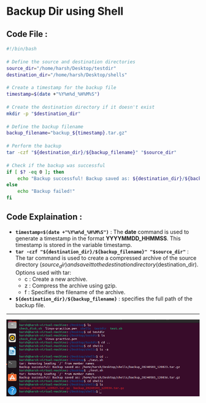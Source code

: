 # Backup Dir using Shell

## Code File :
```sh
#!/bin/bash

# Define the source and destination directories
source_dir="/home/harsh/Desktop/testdir"
destination_dir="/home/harsh/Desktop/shells"

# Create a timestamp for the backup file
timestamp=$(date +"%Y%m%d_%H%M%S")

# Create the destination directory if it doesn't exist
mkdir -p "$destination_dir"

# Define the backup filename
backup_filename="backup_${timestamp}.tar.gz"

# Perform the backup
tar -czf "${destination_dir}/${backup_filename}" "$source_dir"

# Check if the backup was successful
if [ $? -eq 0 ]; then
    echo "Backup successful! Backup saved as: ${destination_dir}/${backup_filename}"
else
    echo "Backup failed!"
fi

```
## Code Explaination :
- **`timestamp=$(date +"%Y%m%d_%H%M%S")`** : The **date** command is used to generate a timestamp in the format **YYYYMMDD_HHMMSS**. This timestamp is stored in the variable timestamp.
- **`tar -czf "${destination_dir}/${backup_filename}" "$source_dir"`** : The tar command is used to create a compressed archive of the source directory ($source_dir) and save it to the destination directory ($destination_dir).
Options used with tar:
    - c : Create a new archive.
    - z : Compress the archive using gzip.
    - f : Specifies the filename of the archive.
- **`${destination_dir}/${backup_filename}`** :  specifies the full path of the backup file.

<hr>
<img src="https://github.com/Harsh971/Shell-Scripts/blob/main/General%20Projects/Backup%20dir/image1.png">
